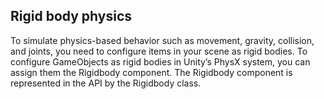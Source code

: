 ## Rigid body physics

To simulate physics-based behavior such as movement, gravity, collision, and joints, you need to configure items in your scene as rigid bodies. To configure GameObjects as rigid bodies in Unity’s PhysX system, you can assign them the Rigidbody component. The Rigidbody component is represented in the API by the Rigidbody class.
